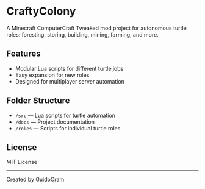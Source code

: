 # CraftyColony

A Minecraft ComputerCraft Tweaked mod project for autonomous turtle roles: foresting, storing, building, mining, farming, and more.

## Features
- Modular Lua scripts for different turtle jobs
- Easy expansion for new roles
- Designed for multiplayer server automation

## Folder Structure
- `/src` — Lua scripts for turtle automation
- `/docs` — Project documentation
- `/roles` — Scripts for individual turtle roles

## License
MIT License

---
Created by GuidoCram